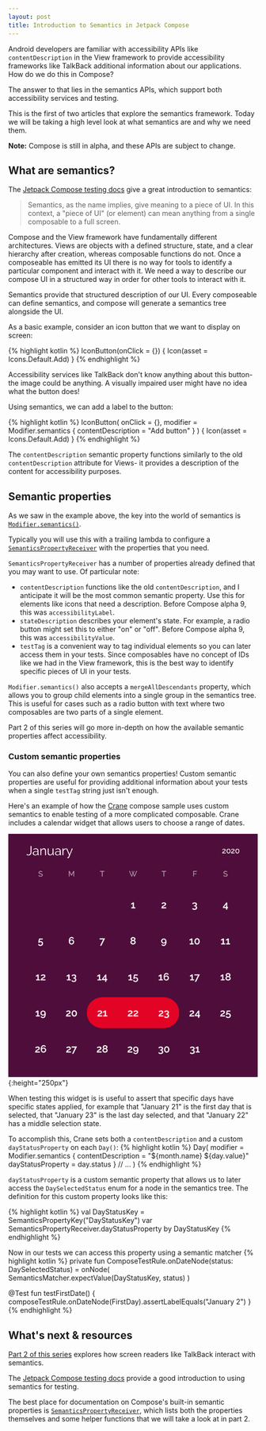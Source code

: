```yaml
---
layout: post
title: Introduction to Semantics in Jetpack Compose
---
```

Android developers are familiar with accessibility APIs like `contentDescription` in the View framework to provide accessibility frameworks like TalkBack additional information about our applications. How do we do this in Compose?

The answer to that lies in the semantics APIs, which support both accessibility services and testing.

This is the first of two articles that explore the semantics framework. Today we will be taking a high level look at what semantics are and why we need them.

<!--more-->

**Note:** Compose is still in alpha, and these APIs are subject to change.

## What are semantics?

The [Jetpack Compose testing docs](https://developer.android.com/jetpack/compose/testing) give a great introduction to semantics:

> Semantics, as the name implies, give meaning to a piece of UI. In this context, a "piece of UI" (or element) can mean anything from a single composable to a full screen.

Compose and the View framework have fundamentally different architectures. Views are objects with a defined structure, state, and a clear hierarchy after creation, whereas composable functions do not. Once a composeable has emitted its UI there is no way for tools to identify a particular component and interact with it. We need a way to describe our compose UI in a structured way in order for other tools to interact with it.

Semantics provide that structured description of our UI. Every composeable can define semantics, and compose will generate a semantics tree alongside the UI.

As a basic example, consider an icon button that we want to display on screen:

{% highlight kotlin %}
IconButton(onClick = {}) {
  Icon(asset = Icons.Default.Add)
}
{% endhighlight %}

Accessibility services like TalkBack don't know anything about this button- the image could be anything. A visually impaired user might have no idea what the button does! 

Using semantics, we can add a label to the button:

{% highlight kotlin %}
IconButton(
  onClick = {},
  modifier = Modifier.semantics {
    contentDescription = "Add button"
  }
) {
  Icon(asset = Icons.Default.Add)
}
{% endhighlight %}

The `contentDescription` semantic property functions similarly to the old `contentDescription` attribute for Views- it provides a description of the content for accessibility purposes.

## Semantic properties
As we saw in the example above, the key into the world of semantics is [`Modifier.semantics()`](https://developer.android.com/reference/kotlin/androidx/compose/ui/semantics/package-summary#(androidx.compose.ui.Modifier).semantics(kotlin.Boolean,%20kotlin.Function1)).

Typically you will use this with a trailing lambda to configure a [`SemanticsPropertyReceiver`](https://developer.android.com/reference/kotlin/androidx/compose/ui/semantics/SemanticsPropertyReceiver) with the properties that you need.

`SemanticsPropertyReceiver` has a number of properties already defined that you may want to use. Of particular note:

 * `contentDescription` functions like the old `contentDescription`, and I anticipate it will be the most common semantic property. Use this for elements like icons that need a description. Before Compose alpha 9, this was `accessibilityLabel`.
 * `stateDescription` describes your element's state. For example, a radio button might set this to either "on" or "off". Before Compose alpha 9, this was `accessibilityValue`.
 * `testTag` is a convenient way to tag individual elements so you can later access them in your tests. Since composables have no concept of IDs like we had in the View framework, this is the best way to identify specific pieces of UI in your tests.

`Modifier.semantics()` also accepts a `mergeAllDescendants` property, which allows you to group child elements into a single group in the semantics tree. This is useful for cases such as a radio button with text where two composables are two parts of a single element.

Part 2 of this series will go more in-depth on how the available semantic properties affect accessibility.

### Custom semantic properties 
You can also define your own semantics properties! Custom semantic properties are useful for providing additional information about your tests when a single `testTag` string just isn't enough.

Here's an example of how the [Crane](https://github.com/android/compose-samples/tree/de4d7b8f3ff9d09a600b34da84c0283567ba3cc5/Crane) compose sample uses custom semantics to enable testing of a more complicated composable. Crane includes a calendar widget that allows users to choose a range of dates.

![Crane calendar widget](/public/assets/posts/semantics_intro/crane_calendar.png){:height="250px"}

When testing this widget is is useful to assert that specific days have specific states applied, for example that "January 21" is the first day that is selected, that "January 23" is the last day selected, and that "January 22" has a middle selection state.

To accomplish this, Crane sets both a `contentDescription` and a custom `dayStatusProperty` on each `Day()`:
{% highlight kotlin %}
Day(
  modifier = Modifier.semantics {
      contentDescription = "${month.name} ${day.value}"
      dayStatusProperty = day.status
  }
  // ...
)
{% endhighlight %}

`dayStatusProperty` is a custom semantic property that allows us to later access the `DaySelectedStatus` enum for a node in the semantics tree. The definition for this custom property looks like this:

{% highlight kotlin %}
val DayStatusKey = SemanticsPropertyKey<DaySelectedStatus>("DayStatusKey")
var SemanticsPropertyReceiver.dayStatusProperty by DayStatusKey
{% endhighlight %}

Now in our tests we can access this property using a semantic matcher
{% highlight kotlin %}
private fun ComposeTestRule.onDateNode(status: DaySelectedStatus) = onNode(
    SemanticsMatcher.expectValue(DayStatusKey, status)
)

@Test
fun testFirstDate() {
    composeTestRule.onDateNode(FirstDay).assertLabelEquals("January 2")
}
{% endhighlight %}

## What's next & resources

[Part 2 of this series](https://bryanherbst.com/2020/11/03/compose-semantics-talkback/) explores how screen readers like TalkBack interact with semantics.

The [Jetpack Compose testing docs](https://developer.android.com/jetpack/compose/testing) provide a good introduction to using semantics for testing.

The best place for documentation on Compose's built-in semantic properties is [`SemanticsPropertyReceiver`](https://developer.android.com/reference/kotlin/androidx/compose/ui/semantics/SemanticsPropertyReceiver), which lists both the properties themselves and some helper functions that we will take a look at in part 2.